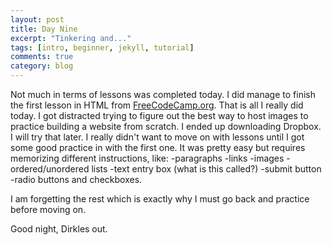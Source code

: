 ```yaml
---
layout: post
title: Day Nine
excerpt: "Tinkering and..."
tags: [intro, beginner, jekyll, tutorial]
comments: true
category: blog
---
```


Not much in terms of lessons was completed today. I did manage to finish the first lesson in HTML from [FreeCodeCamp.org](https://www.freecodecamp.org/). That is all I really did today. I got distracted trying to figure out the best way to host images to practice building a website from scratch. I ended up downloading Dropbox. I will try that later. I really didn't want to move on with lessons until I got some good practice in with the first one. It was pretty easy but requires memorizing different instructions, like:
  -paragraphs
  -links
  -images
  -ordered/unordered lists
  -text entry box (what is this called?)
  -submit button
  -radio buttons and checkboxes.

  I am forgetting the rest which is exactly why I must go back and practice before moving on.

  Good night, Dirkles out.
